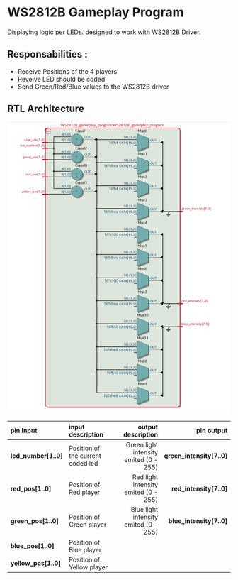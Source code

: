 # WS2812B Gameplay Program

Displaying logic per LEDs. designed to work with WS2812B Driver.


## Responsabilities :

- Receive Positions of the 4 players
- Reveive LED should be coded
- Send Green/Red/Blue values to the WS2812B driver

## RTL Architecture 

![WS2812B Gameplay Program Architecture](./../assets/WS2812B_gameplay_program_arch.png)

|  pin input   | input description  |   output description             |  pin output                    |
|  :---   |  :--- | ---:                         |  ---:                    |
|  **led_number[1..0]**  |  Position of the current coded led  |  Green light intensity emited (0 - 255) |  **green_intensity[7..0]**  |
|  **red_pos[1..0]**  |  Position of Red player  | Red light intensity emited (0 - 255) | **red_intensity[7..0]** |
|  **green_pos[1..0]**  |  Position of Green player  | Blue light intensity emited (0 - 255) | **blue_intensity[7..0]** |
|  **blue_pos[1..0]**  |  Position of Blue player  | | |
|  **yellow_pos[1..0]**  |  Position of Yellow player  | | |
